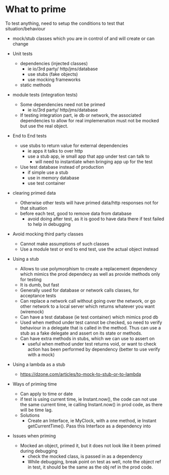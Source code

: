 # What to prime

To test anything, need to setup the conditions to test that situation/behaviour

- mock/stub classes which you are in control of and will create or can change

- Unit tests
  - dependencies (injected classes)
    - ie io/3rd party/ http/jms/database
    - use stubs (fake objects)
    - use mocking frameworks
  - static methods

- module tests (integration tests)
  - Some dependencies need not be primed
    - ie io/3rd party/ http/jms/database
  - If testing integration part, ie db or network, the associated dependencies to allow for real implemenation must not be mocked but use the real object.

- End to End tests
  - use stubs to return value for external dependencies
    - ie apps it talks to over http
    - use a stub app, ie small app that app under test can talk to
      - will need to instantiate when bringing app up for the test
  - Use test database instead of production
    - if simple use a stub
    - use in memory database
    - use test container

- clearing primed data
  -  Otherwise other tests will have primed data/http responses not for that situation
  - before each test, good to remove data from database
    - avoid doing after test, as it is good to have data there if test failed to help in debugging

- Avoid mocking third party classes
  - Cannot make assumptions of such classes
  - Use a module test or end to end test, use the actual object instead

- Using a stub
  - Allows to use polymorphism to create a replacement dependency which mimics the prod dependecy as well as provide methods only for testing
  - It is dumb, but fast
  - Generally used for database or network calls classes, for acceptance tests
  - Can replace a network call without going over the network, or go other network to a local server which returns whatever you want (wiremock)
  - Can have a test database (ie test container) which mimics prod db
  - Used when method under test cannot be checked, so need to verify behaviour in a delegate that is called in the method. Thus can use a stub as a fake delegate  and assert on its state or methods.
  - Can have extra methods in stubs, which we can use to assert on
    - useful when method under test returns void, or want to check action has been performed by dependency (better to use verify with a mock)

- Using a lambda as a stub
  - https://dzone.com/articles/to-mock-to-stub-or-to-lambda

- Ways of priming time
  - Can apply to time or date
  - if test is using current time, ie Instant.now(), the code can not use the same current time, ie calling Instant.now() in prod code, as there will be time lag.
  - Solutions
    - Create an Interface, ie MyClock, with a one method, ie Instant getCurrentTime(). Pass this Interface as a dependency into

- Issues when priming
  - Mocked an object, primed it, but it does not look like it been primed during debugging
    - check the mocked class, is passed in as a dependency
    - While debugging, break point on test as well, note the object ref in test, it should be the same as the obj ref in the prod code.
